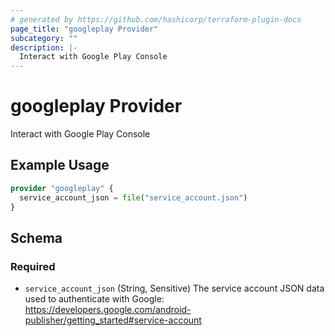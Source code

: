 ```yaml
---
# generated by https://github.com/hashicorp/terraform-plugin-docs
page_title: "googleplay Provider"
subcategory: ""
description: |-
  Interact with Google Play Console
---
```


# googleplay Provider

Interact with Google Play Console

## Example Usage

```terraform
provider "googleplay" {
  service_account_json = file("service_account.json")
}
```

<!-- schema generated by tfplugindocs -->
## Schema

### Required

- `service_account_json` (String, Sensitive) The service account JSON data used to authenticate with Google:
				https://developers.google.com/android-publisher/getting_started#service-account
